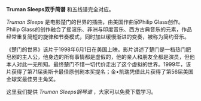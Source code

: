 

**Truman Sleeps双手简谱** 和五线谱完全对应。

_Truman Sleeps_ 是电影楚门的世界的插曲，由美国作曲家Philip Glass创作。Philip
Glass的创作融合了摇滚乐、非洲与印度音乐、西方古典音乐的元素，作品经常重复简短的旋律和节奏模式，同时加以缓慢渐进的变奏，被称为简约音乐。

《楚门的世界》该片于1998年6月1日在美国上映。影片讲述了楚门是一档热门肥皂剧的主人公，他身边的所有事情都是虚假的，他的亲人和朋友全都是演员，但他本人对此一无所知。最终楚门不惜一切代价走出了这个虚拟的世界。1999年，该片获得了第71届奥斯卡最佳原创剧本奖提名；金•凯瑞凭借此片获得了第56届美国金球奖最佳男主角奖。

这里我们提供 _Truman Sleeps钢琴谱_ ，大家可以免费下载学习。

